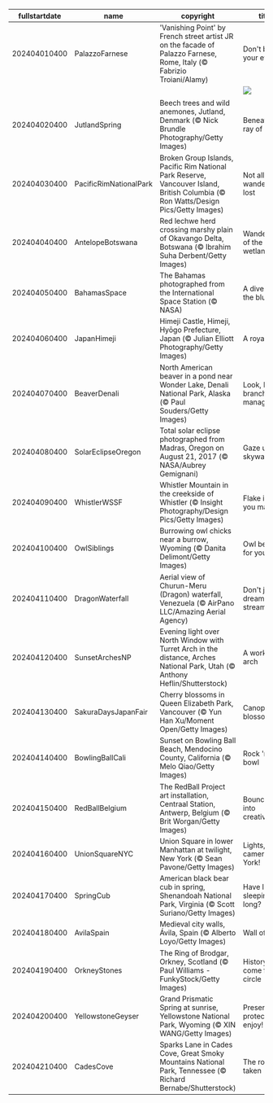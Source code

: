 |fullstartdate|name|copyright|title|image|
|--|--|--|--|--|
202404010400|PalazzoFarnese|'Vanishing Point' by French street artist JR on the facade of Palazzo Farnese, Rome, Italy (© Fabrizio Troiani/Alamy)|Don't believe your eyes|![](/en-CA/2024/04/202404010400PalazzoFarnese.jpg)|
||||![](/en-CA/2024/04/.jpg)|
202404020400|JutlandSpring|Beech trees and wild anemones, Jutland, Denmark (© Nick Brundle Photography/Getty Images)|Beneath a ray of light|![](/en-CA/2024/04/202404020400JutlandSpring.jpg)|
202404030400|PacificRimNationalPark|Broken Group Islands, Pacific Rim National Park Reserve, Vancouver Island, British Columbia (© Ron Watts/Design Pics/Getty Images)|Not all who wander are lost|![](/en-CA/2024/04/202404030400PacificRimNationalPark.jpg)|
202404040400|AntelopeBotswana|Red lechwe herd crossing marshy plain of Okavango Delta, Botswana (© Ibrahim Suha Derbent/Getty Images)|Wanderers of the wetlands|![](/en-CA/2024/04/202404040400AntelopeBotswana.jpg)|
202404050400|BahamasSpace|The Bahamas photographed from the International Space Station (© NASA)|A dive into the blue|![](/en-CA/2024/04/202404050400BahamasSpace.jpg)|
202404060400|JapanHimeji|Himeji Castle, Himeji, Hyōgo Prefecture, Japan (© Julian Elliott Photography/Getty Images)|A royal view|![](/en-CA/2024/04/202404060400JapanHimeji.jpg)|
202404070400|BeaverDenali|North American beaver in a pond near Wonder Lake, Denali National Park, Alaska (© Paul Souders/Getty Images)|Look, I'm a branch manager!|![](/en-CA/2024/04/202404070400BeaverDenali.jpg)|
202404080400|SolarEclipseOregon|Total solar eclipse photographed from Madras, Oregon on August 21, 2017 (© NASA/Aubrey Gemignani)|Gaze up, skywatchers!|![](/en-CA/2024/04/202404080400SolarEclipseOregon.jpg)|
202404090400|WhistlerWSSF|Whistler Mountain in the creekside of Whistler (© Insight Photography/Design Pics/Getty Images)|Flake it till you make it|![](/en-CA/2024/04/202404090400WhistlerWSSF.jpg)|
202404100400|OwlSiblings|Burrowing owl chicks near a burrow, Wyoming (© Danita Delimont/Getty Images)|Owl be there for you!|![](/en-CA/2024/04/202404100400OwlSiblings.jpg)|
202404110400|DragonWaterfall|Aerial view of Churun-Meru (Dragon) waterfall, Venezuela (© AirPano LLC/Amazing Aerial Agency)|Don't just dream it, stream it!|![](/en-CA/2024/04/202404110400DragonWaterfall.jpg)|
202404120400|SunsetArchesNP|Evening light over North Window with Turret Arch in the distance, Arches National Park, Utah (© Anthony Heflin/Shutterstock)|A work of arch|![](/en-CA/2024/04/202404120400SunsetArchesNP.jpg)|
202404130400|SakuraDaysJapanFair|Cherry blossoms in Queen Elizabeth Park, Vancouver (© Yun Han Xu/Moment Open/Getty Images)|Canopy of blossoms|![](/en-CA/2024/04/202404130400SakuraDaysJapanFair.jpg)|
202404140400|BowlingBallCali|Sunset on Bowling Ball Beach, Mendocino County, California (© Melo Qiao/Getty Images)|Rock 'n' bowl|![](/en-CA/2024/04/202404140400BowlingBallCali.jpg)|
202404150400|RedBallBelgium|The RedBall Project art installation, Centraal Station, Antwerp, Belgium (© Brit Worgan/Getty Images)|Bouncing into creativity|![](/en-CA/2024/04/202404150400RedBallBelgium.jpg)|
202404160400|UnionSquareNYC|Union Square in lower Manhattan at twilight, New York (© Sean Pavone/Getty Images)|Lights, camera, New York!|![](/en-CA/2024/04/202404160400UnionSquareNYC.jpg)|
202404170400|SpringCub|American black bear cub in spring, Shenandoah National Park, Virginia (© Scott Suriano/Getty Images)|Have I been sleeping too long?|![](/en-CA/2024/04/202404170400SpringCub.jpg)|
202404180400|AvilaSpain|Medieval city walls, Ávila, Spain (© Alberto Loyo/Getty Images)|Wall of fame|![](/en-CA/2024/04/202404180400AvilaSpain.jpg)|
202404190400|OrkneyStones|The Ring of Brodgar, Orkney, Scotland (© Paul Williams - FunkyStock/Getty Images)|History has come full circle|![](/en-CA/2024/04/202404190400OrkneyStones.jpg)|
202404200400|YellowstoneGeyser|Grand Prismatic Spring at sunrise, Yellowstone National Park, Wyoming (© XIN WANG/Getty Images)|Preserve, protect, enjoy!|![](/en-CA/2024/04/202404200400YellowstoneGeyser.jpg)|
202404210400|CadesCove|Sparks Lane in Cades Cove, Great Smoky Mountains National Park, Tennessee (© Richard Bernabe/Shutterstock)|The road not taken|![](/en-CA/2024/04/202404210400CadesCove.jpg)|
